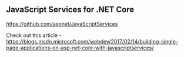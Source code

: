 ## JavaScript Services for .NET Core
https://github.com/aspnet/JavaScriptServices

Check out this article - https://blogs.msdn.microsoft.com/webdev/2017/02/14/building-single-page-applications-on-asp-net-core-with-javascriptservices/
